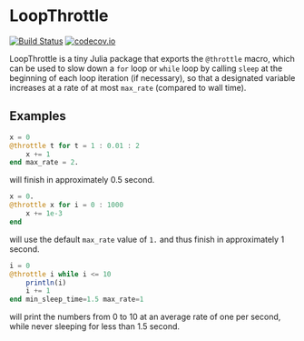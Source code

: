 # LoopThrottle

[![Build Status](https://travis-ci.org/tkoolen/LoopThrottle.jl.svg?branch=master)](https://travis-ci.org/tkoolen/LoopThrottle.jl)
[![codecov.io](http://codecov.io/github/tkoolen/LoopThrottle.jl/coverage.svg?branch=master)](http://codecov.io/github/tkoolen/LoopThrottle.jl?branch=master)

LoopThrottle is a tiny Julia package that exports the `@throttle` macro, which can be used to
slow down a `for` loop or `while` loop by calling `sleep` at the beginning of each
loop iteration (if necessary), so that a designated variable increases
at a rate of at most `max_rate` (compared to wall time).

## Examples
```julia
x = 0
@throttle t for t = 1 : 0.01 : 2
    x += 1
end max_rate = 2.
```
will finish in approximately 0.5 second.

```julia
x = 0.
@throttle x for i = 0 : 1000
    x += 1e-3
end
```
will use the default `max_rate` value of `1.` and thus finish in approximately 1 second.
```julia
i = 0
@throttle i while i <= 10
    println(i)
    i += 1
end min_sleep_time=1.5 max_rate=1
```
will print the numbers from 0 to 10 at an average rate of one per second, while never
sleeping for less than 1.5 second.
